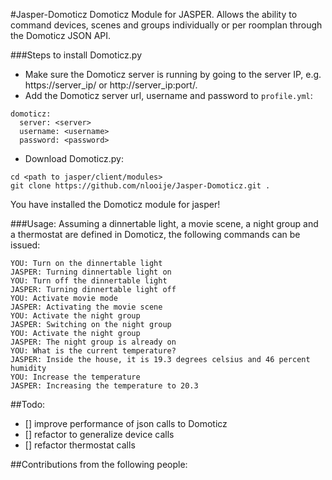 #Jasper-Domoticz
Domoticz Module for JASPER. 
Allows the ability to command devices, scenes and groups individually or per roomplan through the Domoticz JSON API.

###Steps to install Domoticz.py
- Make sure the Domoticz server is running by going to the server IP,
e.g. https://server_ip/ or http://server_ip:port/.
- Add the Domoticz server url, username and password to `profile.yml`:
```
domoticz:
  server: <server>
  username: <username>
  password: <password>
```
- Download Domoticz.py:
```
cd <path to jasper/client/modules>
git clone https://github.com/nlooije/Jasper-Domoticz.git .
```
You have installed the Domoticz module for jasper!

###Usage:
Assuming a dinnertable light, a movie scene, a night group and
a thermostat are defined in Domoticz, the following commands can be issued:
```
YOU: Turn on the dinnertable light
JASPER: Turning dinnertable light on
YOU: Turn off the dinnertable light
JASPER: Turning dinnertable light off
YOU: Activate movie mode
JASPER: Activating the movie scene
YOU: Activate the night group
JASPER: Switching on the night group
YOU: Activate the night group
JASPER: The night group is already on
YOU: What is the current temperature?
JASPER: Inside the house, it is 19.3 degrees celsius and 46 percent humidity
YOU: Increase the temperature
JASPER: Increasing the temperature to 20.3
```

##Todo:
- [] improve performance of json calls to Domoticz
- [] refactor to generalize device calls
- [] refactor thermostat calls

##Contributions from the following people:
```
```
